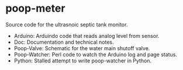 # poop-meter

Source code for the ultrasnoic septic tank monitor.

* Arduino: Arduindo code that reads analog level from sensor.
* Doc: Documentation and technical notes.
* Poop-Valve: Schematic for the water main shutoff valve.
* Poop-Watcher: Perl code to watch the Arduino log and page status.
* Python: Stalled attempt to write poop-watcher in Python.

